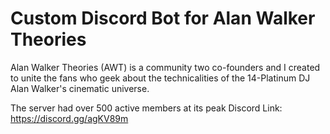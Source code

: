 # Custom Discord Bot for Alan Walker Theories
Alan Walker Theories (AWT) is a community two co-founders and I created to unite the fans who geek about the technicalities of the 14-Platinum DJ Alan Walker's cinematic universe.

The server had over 500 active members at its peak
Discord Link: https://discord.gg/agKV89m

